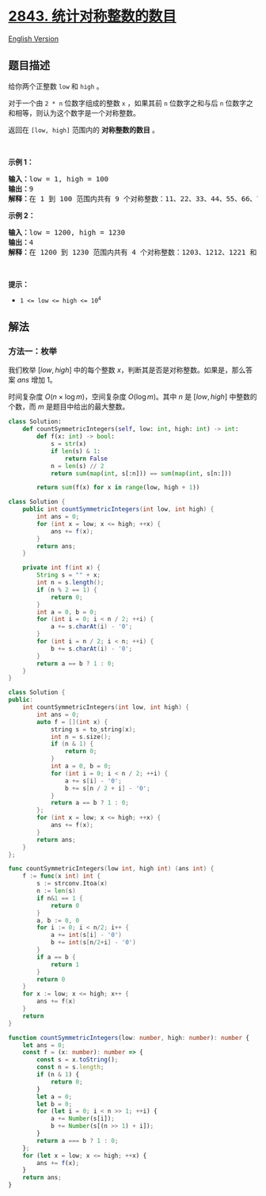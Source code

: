 # [2843. 统计对称整数的数目](https://leetcode.cn/problems/count-symmetric-integers)

[English Version](/solution/2800-2899/2843.Count%20Symmetric%20Integers/README_EN.md)

## 题目描述

<!-- 这里写题目描述 -->

<p>给你两个正整数 <code>low</code> 和 <code>high</code> 。</p>

<p>对于一个由 <code>2 * n</code> 位数字组成的整数 <code>x</code> ，如果其前 <code>n</code> 位数字之和与后 <code>n</code> 位数字之和相等，则认为这个数字是一个对称整数。</p>

<p>返回在 <code>[low, high]</code> 范围内的 <strong>对称整数的数目</strong> 。</p>

<p>&nbsp;</p>

<p><strong class="example">示例 1：</strong></p>

<pre>
<strong>输入：</strong>low = 1, high = 100
<strong>输出：</strong>9
<strong>解释：</strong>在 1 到 100 范围内共有 9 个对称整数：11、22、33、44、55、66、77、88 和 99 。
</pre>

<p><strong class="example">示例 2：</strong></p>

<pre>
<strong>输入：</strong>low = 1200, high = 1230
<strong>输出：</strong>4
<strong>解释：</strong>在 1200 到 1230 范围内共有 4 个对称整数：1203、1212、1221 和 1230 。
</pre>

<p>&nbsp;</p>

<p><strong>提示：</strong></p>

<ul>
	<li><code>1 &lt;= low &lt;= high &lt;= 10<sup>4</sup></code></li>
</ul>

## 解法

### 方法一：枚举

我们枚举 $[low, high]$ 中的每个整数 $x$，判断其是否是对称整数。如果是，那么答案 $ans$ 增加 $1$。

时间复杂度 $O(n \times \log m)$，空间复杂度 $O(\log m)$。其中 $n$ 是 $[low, high]$ 中整数的个数，而 $m$ 是题目中给出的最大整数。

<!-- tabs:start -->

```python
class Solution:
    def countSymmetricIntegers(self, low: int, high: int) -> int:
        def f(x: int) -> bool:
            s = str(x)
            if len(s) & 1:
                return False
            n = len(s) // 2
            return sum(map(int, s[:n])) == sum(map(int, s[n:]))

        return sum(f(x) for x in range(low, high + 1))
```

```java
class Solution {
    public int countSymmetricIntegers(int low, int high) {
        int ans = 0;
        for (int x = low; x <= high; ++x) {
            ans += f(x);
        }
        return ans;
    }

    private int f(int x) {
        String s = "" + x;
        int n = s.length();
        if (n % 2 == 1) {
            return 0;
        }
        int a = 0, b = 0;
        for (int i = 0; i < n / 2; ++i) {
            a += s.charAt(i) - '0';
        }
        for (int i = n / 2; i < n; ++i) {
            b += s.charAt(i) - '0';
        }
        return a == b ? 1 : 0;
    }
}
```

```cpp
class Solution {
public:
    int countSymmetricIntegers(int low, int high) {
        int ans = 0;
        auto f = [](int x) {
            string s = to_string(x);
            int n = s.size();
            if (n & 1) {
                return 0;
            }
            int a = 0, b = 0;
            for (int i = 0; i < n / 2; ++i) {
                a += s[i] - '0';
                b += s[n / 2 + i] - '0';
            }
            return a == b ? 1 : 0;
        };
        for (int x = low; x <= high; ++x) {
            ans += f(x);
        }
        return ans;
    }
};
```

```go
func countSymmetricIntegers(low int, high int) (ans int) {
	f := func(x int) int {
		s := strconv.Itoa(x)
		n := len(s)
		if n&1 == 1 {
			return 0
		}
		a, b := 0, 0
		for i := 0; i < n/2; i++ {
			a += int(s[i] - '0')
			b += int(s[n/2+i] - '0')
		}
		if a == b {
			return 1
		}
		return 0
	}
	for x := low; x <= high; x++ {
		ans += f(x)
	}
	return
}
```

```ts
function countSymmetricIntegers(low: number, high: number): number {
    let ans = 0;
    const f = (x: number): number => {
        const s = x.toString();
        const n = s.length;
        if (n & 1) {
            return 0;
        }
        let a = 0;
        let b = 0;
        for (let i = 0; i < n >> 1; ++i) {
            a += Number(s[i]);
            b += Number(s[(n >> 1) + i]);
        }
        return a === b ? 1 : 0;
    };
    for (let x = low; x <= high; ++x) {
        ans += f(x);
    }
    return ans;
}
```

<!-- tabs:end -->

<!-- end -->
